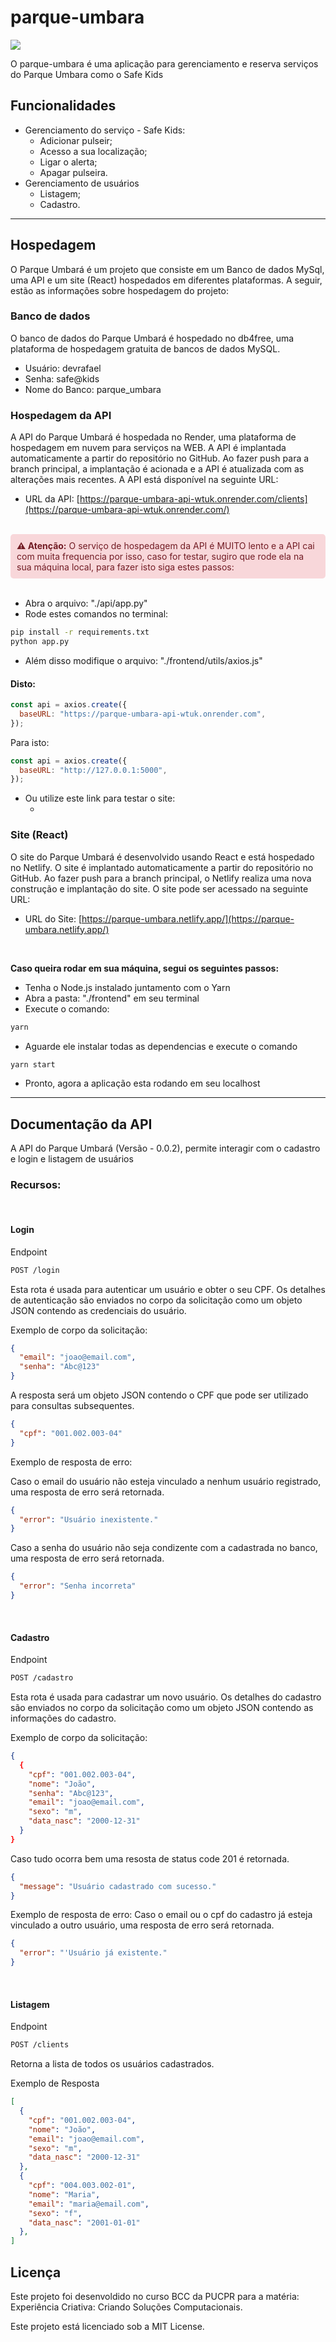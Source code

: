 # parque-umbara

<img src="./frontend/src/static/logo.svg">

O parque-umbara é uma aplicação para gerenciamento e reserva serviços do Parque Umbara como o Safe Kids

## Funcionalidades
- Gerenciamento do serviço - Safe Kids:
  - Adicionar pulseir;
  - Acesso a sua localização;
  - Ligar o alerta;
  - Apagar pulseira.
- Gerenciamento de usuários
  - Listagem;
  - Cadastro.

---
## Hospedagem
O Parque Umbará é um projeto que consiste em um Banco de dados MySql, uma API e um site (React) hospedados em diferentes plataformas. A seguir, estão as informações sobre hospedagem do projeto:

### Banco de dados
O banco de dados do Parque Umbará é hospedado no db4free, uma plataforma de hospedagem gratuita de bancos de dados MySQL.

- Usuário: devrafael
- Senha: safe@kids
- Nome do Banco: parque_umbara

### Hospedagem da API

A API do Parque Umbará é hospedada no Render, uma plataforma de hospedagem em nuvem para serviços na WEB. A API é implantada automaticamente a partir do repositório no GitHub. Ao fazer push para a branch principal, a implantação é acionada e a API é atualizada com as alterações mais recentes. A API está disponível na seguinte URL:

- URL da API: [https://parque-umbara-api-wtuk.onrender.com/clients](https://parque-umbara-api-wtuk.onrender.com/)

<br>
<div class="alert" style="background-color: #f8d7da; color: #721c24; padding: 10px; border-radius: 5px;">
    <strong>⚠️ Atenção:</strong> O serviço de hospedagem da API é MUITO lento e a API cai com muita frequencia por isso, caso for testar, sugiro que rode ela na sua máquina local, para fazer isto siga estes passos:
</div>
<br>

- Abra o arquivo: "./api/app.py"
- Rode estes comandos no terminal:
```bash
pip install -r requirements.txt
python app.py
```
- Além disso modifique o arquivo: "./frontend/utils/axios.js"

#### Disto:
```javascript
const api = axios.create({
  baseURL: "https://parque-umbara-api-wtuk.onrender.com",
});
```

Para isto:
```javascript
const api = axios.create({
  baseURL: "http://127.0.0.1:5000",
});
```

- Ou utilize este link para testar o site:
  - []()


### Site (React)
O site do Parque Umbará é desenvolvido usando React e está hospedado no Netlify. O site é implantado automaticamente a partir do repositório no GitHub. Ao fazer push para a branch principal, o Netlify realiza uma nova construção e implantação do site. O site pode ser acessado na seguinte URL:

- URL do Site: [https://parque-umbara.netlify.app/](https://parque-umbara.netlify.app/)

<br>

<Strong> Caso queira rodar em sua máquina, segui os seguintes passos: </Strong>

- Tenha o Node.js instalado juntamento com o Yarn
- Abra a pasta: "./frontend" em seu terminal
- Execute o comando:
```bash
yarn
```
- Aguarde ele instalar todas as dependencias e execute o comando
```bash
yarn start
```
- Pronto, agora a aplicação esta rodando em seu localhost

---

## Documentação da API
A API do Parque Umbará (Versão - 0.0.2), permite interagir com o cadastro e login e listagem de usuários

### Recursos:
<br>
<h4> <strong> Login </strong> </h4>

Endpoint
```bash
POST /login
```
Esta rota é usada para autenticar um usuário e obter o seu CPF. Os detalhes de autenticação são enviados no corpo da solicitação como um objeto JSON contendo as credenciais do usuário.

Exemplo de corpo da solicitação:
```json
{
  "email": "joao@email.com",
  "senha": "Abc@123"
}
```
A resposta será um objeto JSON contendo o CPF que pode ser utilizado para consultas subsequentes.
```json
{
  "cpf": "001.002.003-04"
}
```

Exemplo de resposta de erro:

Caso o email do usuário não esteja vinculado a nenhum usuário registrado, uma resposta de erro será retornada.
```json
{
  "error": "Usuário inexistente."
}
```
Caso a senha do usuário não seja condizente com a cadastrada no banco, uma resposta de erro será retornada. 
```json
{
  "error": "Senha incorreta"
}
```
<br>
<h4> <strong> Cadastro </strong> </h4>

Endpoint
```bash
POST /cadastro
```
Esta rota é usada para cadastrar um novo usuário. Os detalhes do cadastro são enviados no corpo da solicitação como um objeto JSON contendo as informações do cadastro.

Exemplo de corpo da solicitação:
```json
{
  {
    "cpf": "001.002.003-04",
    "nome": "João",
    "senha": "Abc@123",
    "email": "joao@email.com",
    "sexo": "m",
    "data_nasc": "2000-12-31"
  }
}
```
Caso tudo ocorra bem uma resosta de status code 201 é retornada.
```json
{
  "message": "Usuário cadastrado com sucesso."
}

```

Exemplo de resposta de erro:
Caso o email ou o cpf do cadastro já esteja vinculado a outro usuário, uma resposta de erro será retornada.
```json
{
  "error": "'Usuário já existente."
}
```

<br>
<h4> <strong> Listagem </strong> </h4>

Endpoint
```bash
POST /clients
```
Retorna a lista de todos os usuários cadastrados.

Exemplo de Resposta
```json
[
  {
    "cpf": "001.002.003-04",
    "nome": "João",
    "email": "joao@email.com",
    "sexo": "m",
    "data_nasc": "2000-12-31"
  },
  {
    "cpf": "004.003.002-01",
    "nome": "Maria",
    "email": "maria@email.com",
    "sexo": "f",
    "data_nasc": "2001-01-01"
  },
]
```

## Licença
Este projeto foi desenvoldido no curso BCC da PUCPR para a matéria: Experiência Criativa: Criando Soluções Computacionais. 

Este projeto está licenciado sob a MIT License.